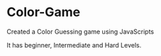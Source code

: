 # Color-Game
Created a Color Guessing game using JavaScripts

It has beginner, Intermediate and Hard Levels.
